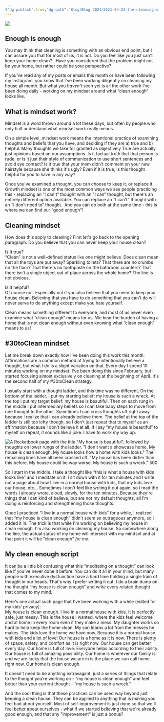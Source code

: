 ```yaml
---
{"dg-publish":true,"dg-path":"Blog/Blog 2021/2021-04-23-the-cleaning-mindset.md","permalink":"/blog/blog-2021/2021-04-23-the-cleaning-mindset/","title":"The cleaning mindset","tags":["organization","household"],"noteIcon":"","created":"","updated":"2023-08-22T07:48:29.404-04:00"}
---
```


![](https://i.imgur.com/MHjFnlz.png)

## Enough is enough

You may think that cleaning is something with an obvious end point, but I can assure you that for most of us, it is not. Do you feel like you just can't keep your home clean?   Have you considered that the problem might not be your home, but rather could be your perspective?  

If you've read any of my posts or emails this month or have been following my Instagram, you know that I've been working diligently on cleaning my house all month. But what you _haven't_ seen yet is all the other work I've been doing daily - working on my mindset around what “clean enough” looks like.

## What is mindset work?

Mindset is a word thrown around a lot these days, but often by people who only half understand what mindset work really means.

On a simple level, mindset work means the intentional practice of examining thoughts and beliefs that you have, and deciding if they are a) true and b) helpful. Many thoughts we take for granted as objectively True are actually just opinions based on our assumptions. Is it factual truth that that person is rude, or is it just their style of communication to use short sentences and avoid eye contact? Is it true that your mom didn't comment on your new hairstyle because she thinks it's ugly? Even if it is true, is this thought helpful for you to have in any way?  

Once you've examined a thought, you can choose to keep it, or replace it. Growth mindset is one of the most common ways we see people practicing this - replacing an “I can't” thought with an “I can” thought, but there's an entirely different option available. You can replace an “I can't” thought with an “I don't need to” thought.  And you can do both at the same time - this is where we can find our “good enough”!

## Cleaning mindset

How does this apply to cleaning? First let's go back to the opening paragraph. Do you believe that you can never keep your house clean? 

Is it true?  
“Clean” is not a well-defined status like one might believe. Does clean mean that all the toys are put away? Sparkling toilets? That there are no crumbs on the floor? That there's no toothpaste on the bathroom counters? That there isn't a single object out of place across the whole home? The line is not obvious.  

Is it helpful?    
Of course not. Especially not if you also believe that you need to keep your house clean. Believing that you have to do something that you can't do will never serve to do anything except make you hate yourself.  

Clean means something different to everyone, and most of us never even examine what “clean enough” means for us. We bear the burden of having a home that is not clean enough without even knowing what “clean enough” means to us!

## #30toClean mindset

Let me break down exactly how I've been doing this work this month. Affirmations are a common method of trying to intentionally believe a thought, but what I do is a slight variation on that. Every day I spend 10 minutes working on my mindset. I've been doing this since February, but I started focusing almost exclusively on cleaning at the beginning of April. It's the second half of my #30toClean strategy.  

I usually start with a thought ladder, and this time was no different. On the bottom of the ladder, I put my starting belief: my house is such a wreck. At the top I put my target belief: my house is beautiful. Then on each rung in the middle I put intermediary beliefs so I can take baby steps to move from one thought to the other. Sometimes I can cross thoughts off right away because I realize that I can already believe them. The belief at the top of the ladder is still too lofty though, so I don't just repeat that to myself as an affirmation because I don't believe it at all. If I say “my house is beautiful” to myself on repeat, it sounds like a joke. I have to work my way up.  

![A Rocketbook page with the title "My house is beautiful", followed by thoughts on lower rungs of the ladder. "I don't want a showcase home. My house is clean enough. My house looks how a home with kids looks." The remaining lines have all been crossed off. "My house has been dirtier than this before. My house could be way worse. My house is such a wreck." 500](https://i.imgur.com/sKFBOSD.jpg)

So I start in the middle. I take a thought like “this is what a house with kids looks like” and I meditate on it. I sit down with it for ten minutes and I write out a page about how I live in a normal house with kids, that my kids love our house, etc… Sometimes I don't feel like writing it out again, so I read the words I already wrote, aloud, slowly, for the ten minutes. Because they're things that I can kind of believe, but are not my default thoughts, all I'm doing is reinforcing and strengthening those thoughts.   

Once I practiced “I live in a normal house with kids” for a while, I realized that “my house is clean enough” didn't seem so outrageous anymore, so I added it in. The trick is that while I'm working on believing my house in clean enough, I'm also working on cleaning my house. So somewhere along the line, the actual status of my home will intersect with my mindset and at that point it will be “clean enough” _for me._  

## My clean enough script

It can be a little bit confusing what this “meditating on a thought" can look like if you've never done it before. You can do it all in your mind, but many people with executive dysfunction have a hard time holding a single train of thought in our heads. That's why I prefer writing it out. I do a brain dump on the thought “my house is clean enough” and write every related thought that comes to my mind.   

Here's one actual such page that I've been working with a while (edited for my kids' privacy):  
My house is clean enough. I live in a normal house with kids. It is perfectly safe, just messy. This is the house I wanted, where the kids feel welcome and at home in every room even if they make a mess. My daughter works so hard to help keep the home clean. My son learns a lot from the messes he makes. The kids love the home we have now. Because it is a normal house with kids and a lot of love! Our house is a home as it is now. There is plenty of space, safety, and comfort as it is right now. Our house can get better every day. Our home is full of love. Everyone helps according to their ability. Our house is full of amazing possibility. Our home is wherever our family is and we are lucky that the house we are in is the place we can call home right now. Our home is clean enough.  

It doesn't need to be anything extravagant, just a series of things that relate to the thought you're working on - “my house is clean enough” and feel better than your current thought - “my house is such a wreck.”

And the cool thing is that these practices can be used way beyond just keeping a clean house. They can be applied to anything that is making you feel bad about yourself. Most of self-improvement is just done so that we'll feel better about ourselves - what if we started believing that we're already good enough, and that any "improvement" is just a bonus?
